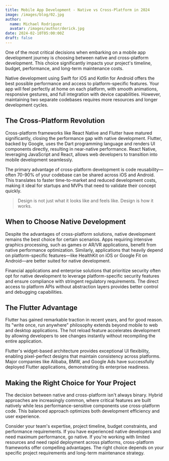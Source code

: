 ```yaml
---
title: Mobile App Development - Native vs Cross-Platform in 2024
image: /images/blog/02.jpg
author:
  name: Michael Rodriguez
  avatar: /images/author/derick.jpg
date: 2024-02-10T05:00:00Z
draft: false
---
```


One of the most critical decisions when embarking on a mobile app development journey is choosing between native and cross-platform development. This choice significantly impacts your project's timeline, budget, performance, and long-term maintenance costs.

Native development using Swift for iOS and Kotlin for Android offers the best possible performance and access to platform-specific features. Your app will feel perfectly at home on each platform, with smooth animations, responsive gestures, and full integration with device capabilities. However, maintaining two separate codebases requires more resources and longer development cycles.

## The Cross-Platform Revolution

Cross-platform frameworks like React Native and Flutter have matured significantly, closing the performance gap with native development. Flutter, backed by Google, uses the Dart programming language and renders UI components directly, resulting in near-native performance. React Native, leveraging JavaScript and React, allows web developers to transition into mobile development seamlessly.

The primary advantage of cross-platform development is code reusability—often 70-90% of your codebase can be shared across iOS and Android. This translates to faster time-to-market and reduced development costs, making it ideal for startups and MVPs that need to validate their concept quickly.

<Blockquote name="Steve Jobs">
  Design is not just what it looks like and feels like. Design is how it works.
</Blockquote>

## When to Choose Native Development

Despite the advantages of cross-platform solutions, native development remains the best choice for certain scenarios. Apps requiring intensive graphics processing, such as games or AR/VR applications, benefit from native performance optimization. Similarly, applications that heavily depend on platform-specific features—like HealthKit on iOS or Google Fit on Android—are better suited for native development.

Financial applications and enterprise solutions that prioritize security often opt for native development to leverage platform-specific security features and ensure compliance with stringent regulatory requirements. The direct access to platform APIs without abstraction layers provides better control and debugging capabilities.

## The Flutter Advantage

Flutter has gained remarkable traction in recent years, and for good reason. Its "write once, run anywhere" philosophy extends beyond mobile to web and desktop applications. The hot reload feature accelerates development by allowing developers to see changes instantly without recompiling the entire application.

Flutter's widget-based architecture provides exceptional UI flexibility, enabling pixel-perfect designs that maintain consistency across platforms. Major companies like Alibaba, BMW, and Google Ads have successfully deployed Flutter applications, demonstrating its enterprise readiness.

## Making the Right Choice for Your Project

The decision between native and cross-platform isn't always binary. Hybrid approaches are increasingly common, where critical features are built natively while less performance-sensitive components use cross-platform code. This balanced approach optimizes both development efficiency and user experience.

Consider your team's expertise, project timeline, budget constraints, and performance requirements. If you have experienced native developers and need maximum performance, go native. If you're working with limited resources and need rapid deployment across platforms, cross-platform frameworks offer compelling advantages. The right choice depends on your specific project requirements and long-term maintenance strategy.
